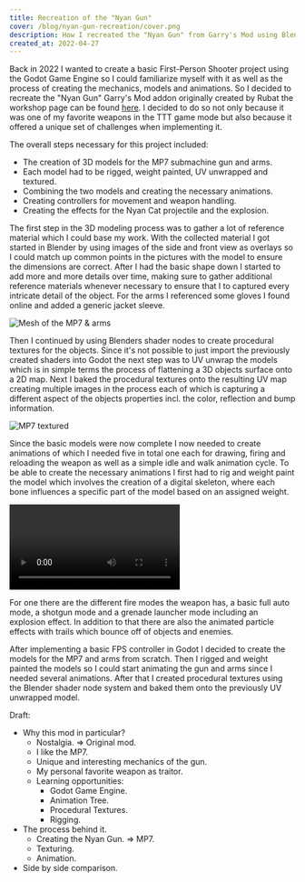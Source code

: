 ```yaml
---
title: Recreation of the "Nyan Gun"
cover: /blog/nyan-gun-recreation/cover.png
description: How I recreated the "Nyan Gun" from Garry's Mod using Blender and Godot.
created_at: 2022-04-27
---
```


Back in 2022 I wanted to create a basic First-Person Shooter project using the Godot Game Engine so I could familiarize myself with it as well as the process of creating the mechanics, models and animations. So I decided to recreate the "Nyan Gun" Garry's Mod addon originally created by Rubat the workshop page can be found [here](https://steamcommunity.com/sharedfiles/filedetails/?id=123277559). I decided to do so not only because it was one of my favorite weapons in the TTT game mode but also because it offered a unique set of challenges when implementing it.

The overall steps necessary for this project included:
* The creation of 3D models for the MP7 submachine gun and arms.
* Each model had to be rigged, weight painted, UV unwrapped and textured.
* Combining the two models and creating the necessary animations.
* Creating controllers for movement and weapon handling.
* Creating the effects for the Nyan Cat projectile and the explosion.

The first step in the 3D modeling process was to gather a lot of reference material which I could base my work. With the collected material I got started in Blender by using images of the side and front view as overlays so I could match up common points in the pictures with the model to ensure the dimensions are correct. After I had the basic shape down I started to add more and more details over time, making sure to gather additional reference materials whenever necessary to ensure that I to captured every intricate detail of the object. For the arms I referenced some gloves I found online and added a generic jacket sleeve.

![Mesh of the MP7 & arms](/blog/nyan-gun-recreation/mp7-arms-mesh.png)

Then I continued by using Blenders shader nodes to create procedural textures for the objects. Since it's not possible to just import the previously created shaders into Godot the next step was to UV unwrap the models which is in simple terms the process of flattening a 3D objects surface onto a 2D map. Next I baked the procedural textures onto the resulting UV map creating multiple images in the process each of which is capturing a different aspect of the objects properties incl. the color, reflection and bump information.

![MP7 textured](/blog/nyan-gun-recreation/mp7-textured.png)

Since the basic models were now complete I now needed to create animations of which I needed five in total one each for drawing, firing and reloading the weapon as well as a simple idle and walk animation cycle. To be able to create the necessary animations I first had to rig and weight paint the model which involves the creation of a digital skeleton, where each bone influences a specific part of the model based on an assigned weight.

<video autoplay loop>
  <source src="/blog/nyan-gun-recreation/mp7-reload.mp4" type="video/mp4" />
</video>

For one there are the different fire modes the weapon has, a basic full auto mode, a shotgun mode and a grenade launcher mode including an explosion effect. In addition to that there are also the animated particle effects with trails which bounce off of objects and enemies.

After implementing a basic FPS controller in Godot I decided to create the models for the MP7 and arms from scratch. Then I rigged and weight painted the models so I could start animating the gun and arms since I needed several animations. After that I created procedural textures using the Blender shader node system and baked them onto the previously UV unwrapped model.

Draft:
* Why this mod in particular?
  * Nostalgia. => Original mod.
  * I like the MP7.
  * Unique and interesting mechanics of the gun.
  * My personal favorite weapon as traitor.
  * Learning opportunities:
    * Godot Game Engine.
    * Animation Tree.
    * Procedural Textures.
    * Rigging.
* The process behind it.
  * Creating the Nyan Gun. => MP7.
  * Texturing.
  * Animation.
* Side by side comparison.
